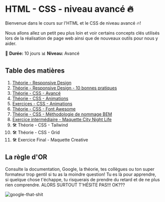 # HTML - CSS - niveau avancé :fire:

Bienvenue dans le cours sur l'HTML et le CSS de niveau avancé :fire:!

Nous allons allez un petit peu plus loin et voir certains concepts clés utilisés lors de la réalisation de page web ainsi que de nouveaux outils pour nous y aider.

:calendar: **Durée:** 10 jours
:bar_chart: **Niveau:** Avancé

## Table des matières

1. [Théorie - Responsive Design](01-theorie-responsive-design.md)
2. [Théorie - Responsive Design - 10 bonnes pratiques](02-rd-bonnes-pratique.md)
3. [Théorie - CSS - Avancé](03-theorie-css-avance.md)
4. [Théorie - CSS - Animations](04-theorie-css-animations.md)
5. [Exercices - CSS - Animations](05-exercices-css-animations.md)
6. [Théorie - CSS - Font Awesome](06-theorie-font_awesome.md)
7. [Théorie - CSS - Méthodologie de nommage BEM](07-theorie-bem.md)
8. [Exercice intermédiaire - Maquette City Night Life](08-exercice-maquette-city_night_life.md)
9. :hammer_and_wrench: Théorie - CSS - Tailwind
10. :hammer_and_wrench: Théorie - CSS - Grid
11. :hammer_and_wrench: Exercice Final - Maquette Creative

## La règle d'OR

Consulte la documentation, Google, la théorie, tes collègues ou ton super formateur trop gentil si tu as la moindre question! Tu es là pour apprendre, si quelque chose t'échappe, tu risquerais de prendre du retard et de ne plus rien comprendre. ALORS SURTOUT T'HÉSITE PAS!!! OK???

![google-that-shit](https://i.giphy.com/media/mWz4CusF1T1oez1lxR/giphy.webp)
